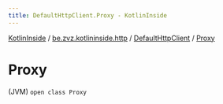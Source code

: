 ```yaml
---
title: DefaultHttpClient.Proxy - KotlinInside
---
```


[KotlinInside](../../index.html) / [be.zvz.kotlininside.http](../index.html) / [DefaultHttpClient](index.html) / [Proxy](./-proxy.html)

# Proxy

(JVM) `open class Proxy`